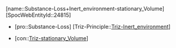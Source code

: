 ﻿---
type: TrizContradiction
aliases:
- Substance-Loss+Inert_environment-stationary_Volume
license: CC BY-SA 4.0
copyright: https://github.com/SpocWeb
IsDeleted: false
IsReadOnly: false
Confidential: public
tags: 
- Triz/Contradiction
---
[name::Substance-Loss+Inert_environment-stationary_Volume]
[SpocWebEntityId::24815]
+ [pro::Substance-Loss]
[Triz-Principle::[Triz-Inert_environment](tech/Triz/Principle/Triz-Inert_environment.md)]
- [con::[Triz-stationary_Volume](tech/Triz/Parameter/Triz-stationary_Volume.md)]

